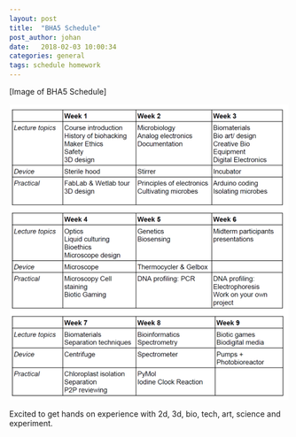 ```yaml
---
layout: post
title:  "BHA5 Schedule"
post_author: johan
date:   2018-02-03 10:00:34
categories: general
tags: schedule homework
---
```


[Image of BHA5 Schedule]

![Image of BHA5 Schedule](/images/bha5_schedule.png)

Excited to get hands on experience with 2d, 3d, bio, tech, art, science and experiment.
